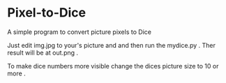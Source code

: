 # Pixel-to-Dice

A simple program to convert picture pixels to Dice 

Just edit img.jpg to your's picture and and then run the mydice.py .
Ther result will be at out.png .

To make dice numbers more visible change the dices picture size to 10 or more .

